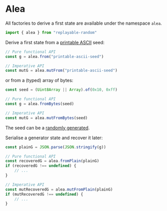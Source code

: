 # Alea

All factories to derive a first state are available under the namespace `alea`.

```js
import { alea } from "replayable-random"
```

Derive a first state from a [printable ASCII][printable-ascii] seed:

```js
// Pure functional API
const g = alea.from("printable-ascii-seed")

// Imperative API
const mutG = alea.mutFrom("printable-ascii-seed")
```

or from a (typed) array of bytes:

```js
const seed = (Uint8Array || Array).of(0x10, 0xff)

// Pure functional API
const g = alea.fromBytes(seed)

// Imperative API
const mutG = alea.mutFromBytes(seed)
```

The seed can be a [randomly generated](../../best-practices.md#seed-generation).

Serialise a generator state and recover it later:

```js
const plainG = JSON.parse(JSON.stringify(g))

// Pure functional API
const recoveredG = alea.fromPlain(plainG)
if (recoveredG !== undefined) {
    // ...
}

// Imperative API
const mutRecoveredG = alea.mutFromPlain(plainG)
if (mutRecoveredG !== undefined) {
    // ...
}
```

[printable-ascii]: https://en.wikipedia.org/wiki/ASCII#Printable_characters
